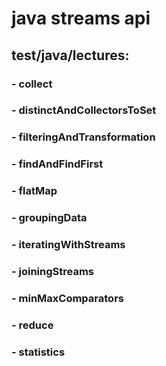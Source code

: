 # java streams api

## test/java/lectures:

### - collect
### - distinctAndCollectorsToSet
### - filteringAndTransformation
### - findAndFindFirst
### - flatMap
### - groupingData
### - iteratingWithStreams
### - joiningStreams
### - minMaxComparators
### - reduce
### - statistics
